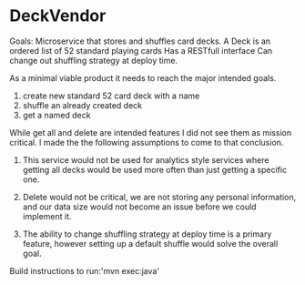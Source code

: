 # DeckVendor

Goals:
Microservice that stores and shuffles card decks.
A Deck is an ordered list of 52 standard playing cards
Has a RESTfull interface
Can change out shuffling strategy at deploy time.

As a minimal viable product it needs to reach the major intended goals.

1. create new standard 52 card deck with a name
2. shuffle an already created deck
3. get a named deck

While get all and delete are intended features I did not see them as mission critical.
I made the the following assumptions to come to that conclusion.

1. This service would not be used for analytics style services where getting all decks
would be used more often than just getting a specific one.

2. Delete would not be critical, we are not storing any personal information, and our data 
size would not become an issue before we could implement it.

3. The ability to change shuffling strategy at deploy time is a primary feature, however
setting up a default shuffle would solve the overall goal.


Build instructions
to run:'mvn exec:java'

